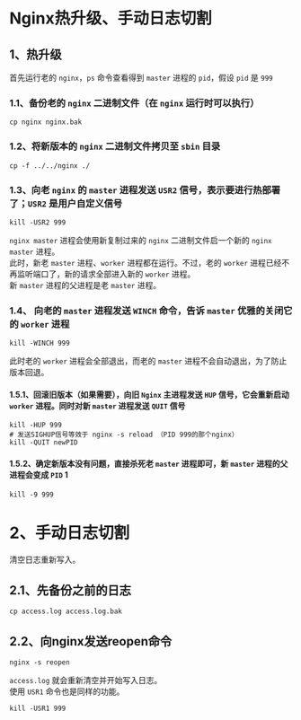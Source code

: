 # Nginx热升级、手动日志切割

## 1、热升级
首先运行老的 `nginx`，`ps` 命令查看得到 `master` 进程的 `pid`，假设 `pid` 是 `999`    
### 1.1、备份老的 `nginx` 二进制文件（在 `nginx` 运行时可以执行）
``` shell
cp nginx nginx.bak
```
### 1.2、将新版本的 `nginx` 二进制文件拷贝至 `sbin` 目录
```shell
cp -f ../../nginx ./
```
### 1.3、向老 `nginx` 的 `master` 进程发送 `USR2` 信号，表示要进行热部署了；`USR2` 是用户自定义信号
```shell
kill -USR2 999
```
`nginx master` 进程会使用新复制过来的 `nginx` 二进制文件启一个新的 `nginx master` 进程。  
此时，新老 `master` 进程、`worker` 进程都在运行。不过，老的 `worker` 进程已经不再监听端口了，新的请求全部进入新的 `worker` 进程。  
新 `master` 进程的父进程是老 `master` 进程。  
### 1.4、 向老的 `master` 进程发送 `WINCH` 命令，告诉 `master` 优雅的关闭它的 `worker` 进程
```shell
kill -WINCH 999
```
此时老的 `worker` 进程会全部退出，而老的 `master` 进程不会自动退出，为了防止版本回退。
#### 1.5.1、回滚旧版本（如果需要），向旧 `Nginx` 主进程发送 `HUP` 信号，它会重新启动 `worker` 进程。同时对新 `master` 进程发送 `QUIT` 信号
```shell
kill -HUP 999
# 发送SIGHUP信号等效于 nginx -s reload （PID 999的那个nginx）
kill -QUIT newPID
```
#### 1.5.2、确定新版本没有问题，直接杀死老 `master` 进程即可，新 `master` 进程的父进程会变成 `PID` 1
```shell
kill -9 999
```
# 2、手动日志切割
清空日志重新写入。  
## 2.1、先备份之前的日志
```shell
cp access.log access.log.bak
```
## 2.2、向nginx发送reopen命令
```shell
nginx -s reopen
```
`access.log` 就会重新清空并开始写入日志。  
使用 `USR1` 命令也是同样的功能。  
```shell
kill -USR1 999
```